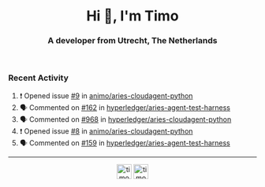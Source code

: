 <h1 align="center">Hi 👋, I'm Timo</h1>
<h3 align="center">A developer from Utrecht, The Netherlands</h3>
<br/>
<!-- https://github.com/rahuldkjain/github-profile-readme-generator --!>

<!--  <p align="left"><img src="https://github-readme-stats.vercel.app/api?username=timoglastra&show_icons=true&count_private=true&" alt="timoglastra" /></p> --!>

<!--
Github language stats
<p align="left"><img src="https://github-readme-stats.vercel.app/api/top-langs/?username=timoglastra&layout=compact" alt="timoglastra" /><p>
-->

<!-- Codestats language stats -->
<!-- <p align="left"><img src="https://codestats-readme.vercel.app/api/top-langs/?username=timoglastra&layout=compact&language_count=12" alt="timoglastra" /><p>    --!>
  
<h3>Recent Activity</h3>

<!--START_SECTION:activity-->
1. ❗️ Opened issue [#9](https://github.com/animo/aries-cloudagent-python/issues/9) in [animo/aries-cloudagent-python](https://github.com/animo/aries-cloudagent-python)
2. 🗣 Commented on [#162](https://github.com/hyperledger/aries-agent-test-harness/issues/162) in [hyperledger/aries-agent-test-harness](https://github.com/hyperledger/aries-agent-test-harness)
3. 🗣 Commented on [#968](https://github.com/hyperledger/aries-cloudagent-python/issues/968) in [hyperledger/aries-cloudagent-python](https://github.com/hyperledger/aries-cloudagent-python)
4. ❗️ Opened issue [#8](https://github.com/animo/aries-cloudagent-python/issues/8) in [animo/aries-cloudagent-python](https://github.com/animo/aries-cloudagent-python)
5. 🗣 Commented on [#159](https://github.com/hyperledger/aries-agent-test-harness/issues/159) in [hyperledger/aries-agent-test-harness](https://github.com/hyperledger/aries-agent-test-harness)
<!--END_SECTION:activity-->

---

<p align="center">
<a href="https://twitter.com/timoglastra" target="blank"><img align="center" src="https://cdn.jsdelivr.net/npm/simple-icons@3.0.1/icons/twitter.svg" alt="timoglastra" height="30" width="30" /></a>
<a href="https://linkedin.com/in/timoglastra" target="blank"><img align="center" src="https://cdn.jsdelivr.net/npm/simple-icons@3.0.1/icons/linkedin.svg" alt="timoglastra" height="30" width="30" /></a>
</p>



